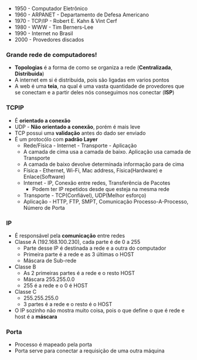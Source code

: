 
- 1950 - Computador Eletrônico
- 1960 - ARPANET - Departamento de Defesa Americano
- 1970 - TCP/IP - Robert E. Kahn & Vint Cerf
- 1980 - WWW - Tim Berners-Lee
- 1990 - Internet no Brasil
- 2000 - Provedores discados

### Grande rede de computadores!

- **Topologias** é a forma de como se organiza a rede (**Centralizada**, **Distribuida**)
- A internet em si é distribuida, pois são ligadas em varios pontos
- A web é uma **teia**, na qual é uma vasta quantidade de provedores que se conectam e a partir deles nós conseguimos nos conectar (**ISP**)

### TCPIP

- É **orientado a conexão**
- UDP - **Não orientado a conexão**, porém é mais leve
- TCP possui uma **validação** antes do dado ser enviado
- É um protocólo com **padrão Layer**
  - Rede/Física - Internet - Transporte - Aplicação
  - A camada de cima usa a camada de baixo. Aplicação usa camada de Transporte
  - A camada de baixo devolve determinada informação para de cima
  - Física - Ethernet, Wi-Fi, Mac address, Física(Hardware) e Enlace(Software)
  - Internet - IP, Conexão entre redes, Transferência de Pacotes
    - Podem ter IP repetidos desde que esteja na mesma rede
  - Transporte - TCP(Confiável), UDP(Melhor esforço)
  - Aplicação - HTTP, FTP, SMPT, Comunicação Processo-A-Processo, Número de Porta

### IP

- É responsável pela **comunicação** entre redes
- Classe A (192.168.100.230), cada parte é de 0 a 255
  - Parte desse IP é destinada a rede e a outra do computador
  - Primeira parte é a rede e as 3 últimas o HOST
  - Máscara de Sub-rede
- Classe B
  - As 2 primeiras partes é a rede e o resto HOST
  - Máscara 255.255.0.0
  - 255 é a rede e o 0 é HOST
- Classe C
  - 255.255.255.0
  - 3 partes é a rede e o resto é o HOST
- O IP sozinho não mostra muito coisa, pois o que define o que é rede e host é a **máscara**

### Porta
- Processo é mapeado pela porta
- Porta serve para conectar a requisição de uma outra máquina